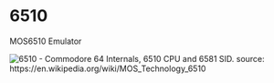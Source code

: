 # 6510
MOS6510 Emulator

![6510 - Commodore 64 Internals, 6510 CPU and 6581 SID. source: https://en.wikipedia.org/wiki/MOS_Technology_6510 ](https://upload.wikimedia.org/wikipedia/commons/2/22/MOS_Technologies_large.jpg)

